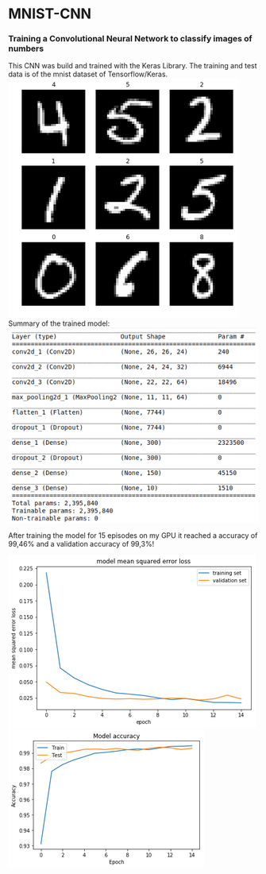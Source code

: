 # MNIST-CNN
[image1]: ./Imgs/loss.png 
[image2]: ./Imgs/acc.png 
[image3]: ./Imgs/CNN.png
[image4]: ./Imgs/numbers.png

### Training a Convolutional Neural Network to classify images of numbers
This CNN was build and trained with the Keras Library. The training and test data is of the mnist dataset of Tensorflow/Keras.
![alt text][image4]
Summary of the trained model:
![alt text][image3]

After training the model for 15 episodes on my GPU it reached a accuracy of 99,46% and a validation accuracy of 99,3%!

![alt text][image1]
![alt text][image2]
